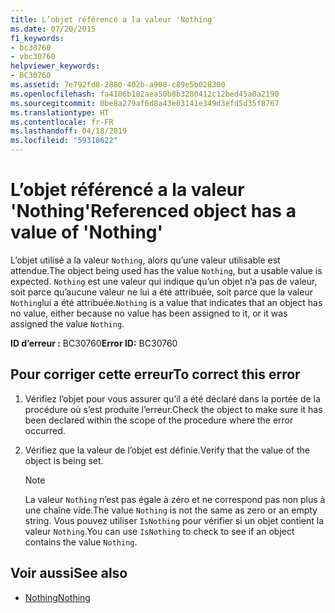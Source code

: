 ```yaml
---
title: L’objet référencé a la valeur 'Nothing'
ms.date: 07/20/2015
f1_keywords:
- bc30760
- vbc30760
helpviewer_keywords:
- BC30760
ms.assetid: 7e792fd8-2880-402b-a908-c89e5b028300
ms.openlocfilehash: fa4106b182aea50b8b3280412c12bed45a0a2190
ms.sourcegitcommit: 0be8a279af6d8a43e03141e349d3efd5d35f8767
ms.translationtype: HT
ms.contentlocale: fr-FR
ms.lasthandoff: 04/18/2019
ms.locfileid: "59318622"
---
```

# <a name="referenced-object-has-a-value-of-nothing"></a><span data-ttu-id="e59cc-102">L’objet référencé a la valeur 'Nothing'</span><span class="sxs-lookup"><span data-stu-id="e59cc-102">Referenced object has a value of 'Nothing'</span></span>
<span data-ttu-id="e59cc-103">L’objet utilisé a la valeur `Nothing`, alors qu’une valeur utilisable est attendue.</span><span class="sxs-lookup"><span data-stu-id="e59cc-103">The object being used has the value `Nothing`, but a usable value is expected.</span></span> <span data-ttu-id="e59cc-104">`Nothing` est une valeur qui indique qu’un objet n’a pas de valeur, soit parce qu’aucune valeur ne lui a été attribuée, soit parce que la valeur `Nothing`lui a été attribuée.</span><span class="sxs-lookup"><span data-stu-id="e59cc-104">`Nothing` is a value that indicates that an object has no value, either because no value has been assigned to it, or it was assigned the value `Nothing`.</span></span>  
  
 <span data-ttu-id="e59cc-105">**ID d’erreur :** BC30760</span><span class="sxs-lookup"><span data-stu-id="e59cc-105">**Error ID:** BC30760</span></span>  
  
## <a name="to-correct-this-error"></a><span data-ttu-id="e59cc-106">Pour corriger cette erreur</span><span class="sxs-lookup"><span data-stu-id="e59cc-106">To correct this error</span></span>  
  
1. <span data-ttu-id="e59cc-107">Vérifiez l’objet pour vous assurer qu’il a été déclaré dans la portée de la procédure où s’est produite l’erreur.</span><span class="sxs-lookup"><span data-stu-id="e59cc-107">Check the object to make sure it has been declared within the scope of the procedure where the error occurred.</span></span>  
  
2. <span data-ttu-id="e59cc-108">Vérifiez que la valeur de l’objet est définie.</span><span class="sxs-lookup"><span data-stu-id="e59cc-108">Verify that the value of the object is being set.</span></span>  
  
    > [!NOTE]
    >  <span data-ttu-id="e59cc-109">La valeur `Nothing` n’est pas égale à zéro et ne correspond pas non plus à une chaîne vide.</span><span class="sxs-lookup"><span data-stu-id="e59cc-109">The value `Nothing` is not the same as zero or an empty string.</span></span> <span data-ttu-id="e59cc-110">Vous pouvez utiliser `IsNothing` pour vérifier si un objet contient la valeur `Nothing`.</span><span class="sxs-lookup"><span data-stu-id="e59cc-110">You can use `IsNothing` to check to see if an object contains the value `Nothing`.</span></span>  
  
## <a name="see-also"></a><span data-ttu-id="e59cc-111">Voir aussi</span><span class="sxs-lookup"><span data-stu-id="e59cc-111">See also</span></span>

- [<span data-ttu-id="e59cc-112">Nothing</span><span class="sxs-lookup"><span data-stu-id="e59cc-112">Nothing</span></span>](../../visual-basic/language-reference/nothing.md)
